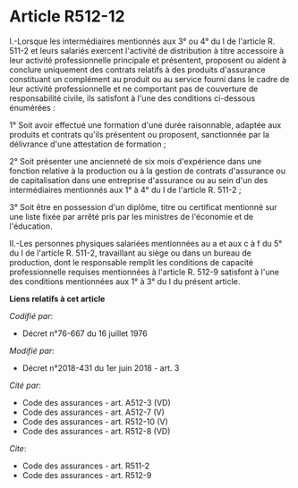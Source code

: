 # Article R512-12

I.-Lorsque les intermédiaires mentionnés aux 3° ou 4° du I de l'article R. 511-2 et leurs salariés exercent l'activité de
distribution à titre accessoire à leur activité professionnelle principale et présentent, proposent ou aident à conclure
uniquement des contrats relatifs à des produits d'assurance constituant un complément au produit ou au service fourni dans le
cadre de leur activité professionnelle et ne comportant pas de couverture de responsabilité civile, ils satisfont à l'une des
conditions ci-dessous énumérées :

1° Soit avoir effectué une formation d'une durée raisonnable, adaptée aux produits et contrats qu'ils présentent ou
proposent, sanctionnée par la délivrance d'une attestation de formation ;

2° Soit présenter une ancienneté de six mois d'expérience dans une fonction relative à la production ou à la gestion de
contrats d'assurance ou de capitalisation dans une entreprise d'assurance ou au sein d'un des intermédiaires mentionnés aux
1° à 4° du I de l'article R. 511-2 ;

3° Soit être en possession d'un diplôme, titre ou certificat mentionné sur une liste fixée par arrêté pris par les ministres
de l'économie et de l'éducation.

II.-Les personnes physiques salariées mentionnées au a et aux c à f du 5° du I de l'article R. 511-2, travaillant au siège ou
dans un bureau de production, dont le responsable remplit les conditions de capacité professionnelle requises mentionnées à
l'article R. 512-9 satisfont à l'une des conditions mentionnées aux 1° à 3° du I du présent article.

**Liens relatifs à cet article**

_Codifié par_:

  - Décret n°76-667 du 16 juillet 1976

_Modifié par_:

  - Décret n°2018-431 du 1er juin 2018 - art. 3

_Cité par_:

  - Code des assurances - art. A512-3 (VD)
  - Code des assurances - art. A512-7 (V)
  - Code des assurances - art. R512-10 (V)
  - Code des assurances - art. R512-8 (VD)

_Cite_:

  - Code des assurances - art. R511-2
  - Code des assurances - art. R512-9
